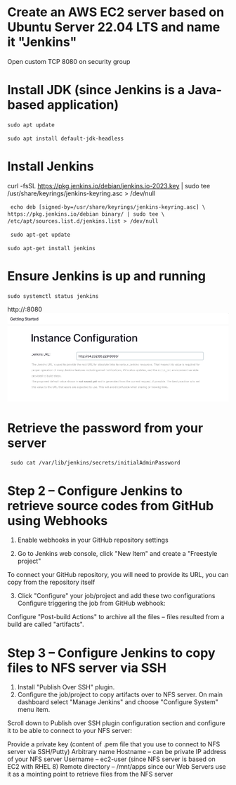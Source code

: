 # Create an AWS EC2 server based on Ubuntu Server 22.04 LTS and name it "Jenkins"
Open custom TCP 8080 on security group

# Install JDK (since Jenkins is a Java-based application)

`sudo apt update`

`sudo apt install default-jdk-headless`

# Install Jenkins

curl -fsSL https://pkg.jenkins.io/debian/jenkins.io-2023.key | sudo tee \
    /usr/share/keyrings/jenkins-keyring.asc > /dev/null

     echo deb [signed-by=/usr/share/keyrings/jenkins-keyring.asc] \
    https://pkg.jenkins.io/debian binary/ | sudo tee \
    /etc/apt/sources.list.d/jenkins.list > /dev/null

` sudo apt-get update`

`sudo apt-get install jenkins`

# Ensure Jenkins is up and running

`sudo systemctl status jenkins`

http://<Jenkins-Server-Public-IP-Address-or-Public-DNS-Name>:8080 ![alt text](./Images/Screen%20Shot%202023-03-15%20at%2014.48.57.png)

# Retrieve the password from your server

` sudo cat /var/lib/jenkins/secrets/initialAdminPassword`

# Step 2 – Configure Jenkins to retrieve source codes from GitHub using Webhooks

1. Enable webhooks in your GitHub repository settings

2. Go to Jenkins web console, click "New Item" and create a "Freestyle project"

To connect your GitHub repository, you will need to provide its URL, you can copy from the repository itself

3. Click "Configure" your job/project and add these two configurations
Configure triggering the job from GitHub webhook:

Configure "Post-build Actions" to archive all the files – files resulted from a build are called "artifacts".

# Step 3 – Configure Jenkins to copy files to NFS server via SSH

1. Install "Publish Over SSH" plugin.
2. Configure the job/project to copy artifacts over to NFS server.
On main dashboard select "Manage Jenkins" and choose "Configure System" menu item.

Scroll down to Publish over SSH plugin configuration section and configure it to be able to connect to your NFS server:

Provide a private key (content of .pem file that you use to connect to NFS server via SSH/Putty)
Arbitrary name
Hostname – can be private IP address of your NFS server
Username – ec2-user (since NFS server is based on EC2 with RHEL 8)
Remote directory – /mnt/apps since our Web Servers use it as a mointing point to retrieve files from the NFS server
